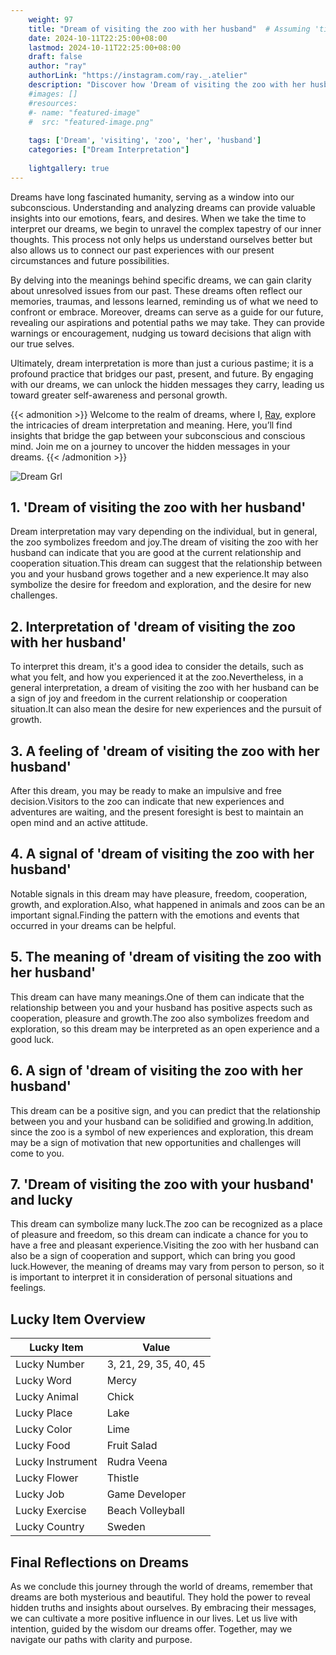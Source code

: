 ```yaml
---
    weight: 97
    title: "Dream of visiting the zoo with her husband"  # Assuming 'title' column exists
    date: 2024-10-11T22:25:00+08:00
    lastmod: 2024-10-11T22:25:00+08:00
    draft: false
    author: "ray"
    authorLink: "https://instagram.com/ray._.atelier"
    description: "Discover how 'Dream of visiting the zoo with her husband' can interpret your future and uncover its significant meanings in your life."
    #images: []
    #resources:
    #- name: "featured-image"
    #  src: "featured-image.png"
    
    tags: ['Dream', 'visiting', 'zoo', 'her', 'husband']
    categories: ["Dream Interpretation"]
    
    lightgallery: true
---
```

    
Dreams have long fascinated humanity, serving as a window into our subconscious. Understanding and analyzing dreams can provide valuable insights into our emotions, fears, and desires. When we take the time to interpret our dreams, we begin to unravel the complex tapestry of our inner thoughts. This process not only helps us understand ourselves better but also allows us to connect our past experiences with our present circumstances and future possibilities.

By delving into the meanings behind specific dreams, we can gain clarity about unresolved issues from our past. These dreams often reflect our memories, traumas, and lessons learned, reminding us of what we need to confront or embrace. Moreover, dreams can serve as a guide for our future, revealing our aspirations and potential paths we may take. They can provide warnings or encouragement, nudging us toward decisions that align with our true selves.

Ultimately, dream interpretation is more than just a curious pastime; it is a profound practice that bridges our past, present, and future. By engaging with our dreams, we can unlock the hidden messages they carry, leading us toward greater self-awareness and personal growth.

{{< admonition >}}
Welcome to the realm of dreams, where I, [Ray](https://instagram.com/ray._.atelier), explore the intricacies of dream interpretation and meaning. Here, you’ll find insights that bridge the gap between your subconscious and conscious mind. Join me on a journey to uncover the hidden messages in your dreams.
{{< /admonition >}}

![Dream Grl](https://cdn.pixabay.com/photo/2017/11/02/03/35/gothic-2910057_1280.jpg "Dream Grl")

## 1. 'Dream of visiting the zoo with her husband'
Dream interpretation may vary depending on the individual, but in general, the zoo symbolizes freedom and joy.The dream of visiting the zoo with her husband can indicate that you are good at the current relationship and cooperation situation.This dream can suggest that the relationship between you and your husband grows together and a new experience.It may also symbolize the desire for freedom and exploration, and the desire for new challenges.

## 2. Interpretation of 'dream of visiting the zoo with her husband'
To interpret this dream, it's a good idea to consider the details, such as what you felt, and how you experienced it at the zoo.Nevertheless, in a general interpretation, a dream of visiting the zoo with her husband can be a sign of joy and freedom in the current relationship or cooperation situation.It can also mean the desire for new experiences and the pursuit of growth.

## 3. A feeling of 'dream of visiting the zoo with her husband'
After this dream, you may be ready to make an impulsive and free decision.Visitors to the zoo can indicate that new experiences and adventures are waiting, and the present foresight is best to maintain an open mind and an active attitude.

## 4. A signal of 'dream of visiting the zoo with her husband'
Notable signals in this dream may have pleasure, freedom, cooperation, growth, and exploration.Also, what happened in animals and zoos can be an important signal.Finding the pattern with the emotions and events that occurred in your dreams can be helpful.

## 5. The meaning of 'dream of visiting the zoo with her husband'
This dream can have many meanings.One of them can indicate that the relationship between you and your husband has positive aspects such as cooperation, pleasure and growth.The zoo also symbolizes freedom and exploration, so this dream may be interpreted as an open experience and a good luck.

## 6. A sign of 'dream of visiting the zoo with her husband'
This dream can be a positive sign, and you can predict that the relationship between you and your husband can be solidified and growing.In addition, since the zoo is a symbol of new experiences and exploration, this dream may be a sign of motivation that new opportunities and challenges will come to you.

## 7. 'Dream of visiting the zoo with your husband' and lucky
This dream can symbolize many luck.The zoo can be recognized as a place of pleasure and freedom, so this dream can indicate a chance for you to have a free and pleasant experience.Visiting the zoo with her husband can also be a sign of cooperation and support, which can bring you good luck.However, the meaning of dreams may vary from person to person, so it is important to interpret it in consideration of personal situations and feelings.

## Lucky Item Overview
| Lucky Item          | Value              |
|---------------|--------------------|
| Lucky Number        | 3, 21, 29, 35, 40, 45  |
| Lucky Word          | Mercy |
| Lucky Animal        | Chick |
| Lucky Place         | Lake     |
| Lucky Color         | Lime     |
| Lucky Food          | Fruit Salad      |
| Lucky Instrument    | Rudra Veena |
| Lucky Flower        | Thistle    |
| Lucky Job           | Game Developer       |
| Lucky Exercise      | Beach Volleyball  |
| Lucky Country       | Sweden    |


##  Final Reflections on Dreams

As we conclude this journey through the world of dreams, remember that dreams are both mysterious and beautiful. They hold the power to reveal hidden truths and insights about ourselves. By embracing their messages, we can cultivate a more positive influence in our lives. Let us live with intention, guided by the wisdom our dreams offer. Together, may we navigate our paths with clarity and purpose.
